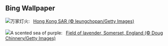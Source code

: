 ## Bing Wallpaper
![](https://www.bing.com/th?id=OHR.WorldPopDay_ZH-CN7074706912_UHD.jpg&w=1000)万家灯火:&nbsp;&ensp;[Hong Kong SAR (© leungchopan/Getty Images)](https://www.bing.com/th?id=OHR.WorldPopDay_ZH-CN7074706912_UHD.jpg)
<br><br/>
![](https://www.bing.com/th?id=OHR.SomersetLavender_EN-US0165780359_UHD.jpg&w=1000)A scented sea of purple:&nbsp;&ensp;[Field of lavender, Somerset, England (© Doug Chinnery/Getty Images)](https://www.bing.com/th?id=OHR.SomersetLavender_EN-US0165780359_UHD.jpg)
<br><br/>

